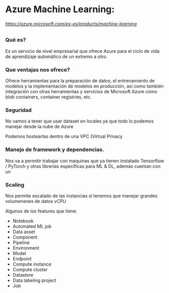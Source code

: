 # Azure Machine Learning: 
###### https://azure.microsoft.com/es-es/products/machine-learning

### Qué es? 

Es un servicio de nivel empresarial que ofrece Azure para el ciclo de vida de aprendizaje automático de un extremo a otro.

### Que ventajas nos ofrece? 

Ofrece herramientas para la preparación de datos, el entrenamiento de modelos y la implementación de modelos en producción, así como también integración con otras herramientas y servicios de Microsoft Azure como blob containers, container registries, etc.  

### Seguridad

No vamos a tener que usar dataset en locales ya que todo lo podemos manejar desde la nube de Azure

Podemos hostearlas dentro de una VPC (Virtual Privacy 

### Manejo de framework y dependencias.

Nos va a permitir trabajar con maquinas que ya tienen instalado Tensorflow / PyTorch y otras librerias especificas para ML & DL, además cuentan con un 

### Scaling 

Nos permite escalado de las instancias si tenemos que manejar grandes volumenenes de datos vCPU 

Algunos de los features que tiene:

- Notebook
- Automated ML job
- Data asset
- Component
- Pipeline
- Environment
- Model
- Endpoint
- Compute instance
- Compute cluster
- Datastore
- Data labeling project
- Job